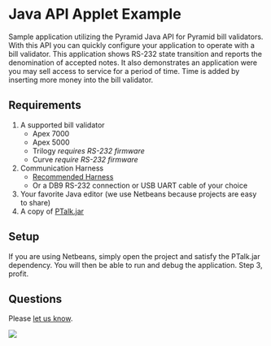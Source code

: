 Java API Applet Example
=========

Sample application utilizing the Pyramid Java API for Pyramid bill validators. With this API
you can quickly configure your application to operate with a bill validator. This application shows RS-232 state transition and reports the denomination of accepted notes. It also demonstrates an application were you may sell access to service for a period of time. Time is added by inserting more money into the bill validator. 
  

## Requirements

1. A supported bill validator
   - Apex 7000
   - Apex 5000
   - Trilogy *requires RS-232 firmware*
   - Curve *require RS-232 firmware*
2. Communication Harness
   - [Recommended Harness](http://shop.pyramidacceptors.com/usb-rs-232-communication-cable-harness-for-apex-05aa0023/)
   - Or a DB9 RS-232 connection or USB UART cable of your choice
3. Your favorite Java editor (we use Netbeans because projects are easy to share)
4. A copy of [PTalk.jar](https://github.com/PyramidTechnologies/jPyramid-RS-232/releases)

## Setup
If you are using Netbeans, simply open the project and satisfy the PTalk.jar dependency. You will then be able to run and debug the application. Step 3, profit.

## Questions
Please [let us know](https://github.com/PyramidTechnologies/Java-API-applet-sample/issues/new).



![](https://googledrive.com/host/0B79TkjL8Nm20QjU0UGhObnBTUE0/logo_2.jpg)
